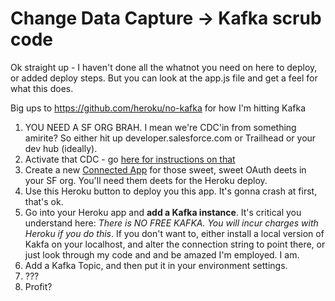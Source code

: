 # Change Data Capture -> Kafka scrub code

Ok straight up - I haven't done all the whatnot you need on here to deploy, or added deploy steps. But you can look at the app.js file and get a feel for what this does.

Big ups to https://github.com/heroku/no-kafka for how I'm hitting Kafka
 

1. YOU NEED A SF ORG BRAH. I mean we're CDC'in from something amirite? So either hit up developer.salesforce.com or Trailhead or your dev hub (ideally).
2. Activate that CDC - go [here for instructions on that](https://developer.salesforce.com/docs/atlas.en-us.change_data_capture.meta/change_data_capture/cdc_select_objects.htm)
3. Create a new [Connected App](https://help.salesforce.com/apex/HTViewHelpDoc?id=connected_app_create.htm&language=en_us) for those sweet, sweet OAuth deets in your SF org. You'll need them deets for the Heroku deploy.
4. Use this Heroku button to deploy you this app. It's gonna crash at first, that's ok.
5. Go into your Heroku app and **add a Kafka instance**. It's critical you understand here: *There is NO FREE KAFKA. You will incur charges with Heroku if you do this*. If you don't want to, either install a local version of Kakfa on your localhost, and alter the connection string to point there, or just look through my code and and be amazed I'm employed. I am.
6. Add a Kafka Topic, and then put it in your environment settings.
7. ???
8. Profit?